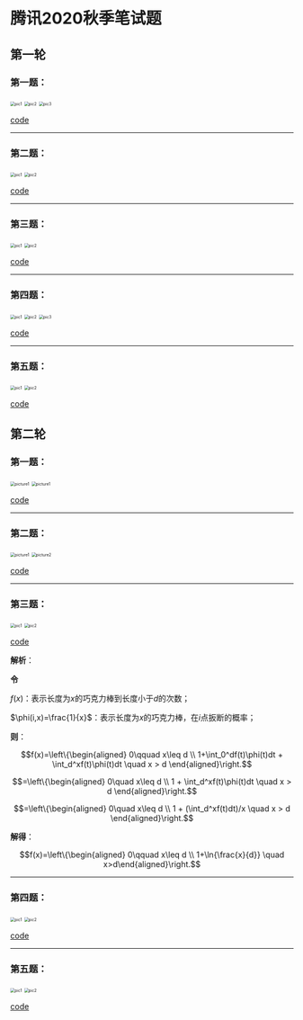 # 腾讯2020秋季笔试题

## 第一轮

### 第一题：

<img src="T1-1-1.jpg" alt="pic1" style="zoom:50%;" />

<img src="T1-1-2.jpg" alt="pic2" style="zoom:50%;" />

<img src="T1-1-3.jpg" alt="pic3" style="zoom:50%;" />

[code](T1-1.py)



***

### 第二题：

<img src="T1-1-1.jpg" alt="pic1" style="zoom:50%;" />

<img src="T1-2-2.jpg" alt="pic2" style="zoom:50%;" />

[code](T1-2.py)



***

### 第三题：

<img src="T1-3-1.png" alt="pic1" style="zoom:50%;" />

<img src="T1-3-2.jpg" alt="pic2" style="zoom:50%;" />

[code](T1-3.py)



***

### 第四题：

<img src="T1-4-1.png" alt="pic1" style="zoom:50%;" />

<img src="T1-4-2.jpg" alt="pic2" style="zoom:50%;" />

<img src="T1-4-3.jpg" alt="pic3" style="zoom:50%;" />

[code](T1-4.py)



***

### 第五题：

<img src="T1-5-1.png" alt="pic1" style="zoom:50%;" />

<img src="T1-5-2.jpg" alt="pic2" style="zoom:50%;" />

[code](T1-5.py)

## 第二轮

### 第一题：

<img src="T2-1-1.png" alt="picture1" style="zoom:50%;" />

<img src="T2-1-2.png" alt="picture1" style="zoom:50%;" />

[code](T2-1.py)



****

### 第二题：

<img src="T2-2-1.png" alt="picture1" style="zoom:50%;" />

<img src="T2-2-2.png" alt="picture2" style="zoom:50%;" />

[code](T2-2.py)



***

### 第三题：

<img src="T2-3-1.png" alt="pic1" style="zoom:50%;" />

<img src="T2-3-2.png" alt="pic2" style="zoom:50%;" />

[code](T2-3.py)

**解析**：

**令**

$f(x)$：表示长度为$x$的巧克力棒到长度小于$d$的次数；

$\phi(i,x)=\frac{1}{x}$：表示长度为$x$的巧克力棒，在$i$点扳断的概率；

**则**：

$$f(x)=\left\{\begin{aligned} 0\qquad x\leq d \\ 1+\int_0^df(t)\phi(t)dt + \int_d^xf(t)\phi(t)dt \quad x > d \end{aligned}\right.$$

$$=\left\{\begin{aligned} 0\quad x\leq d \\ 1 + \int_d^xf(t)\phi(t)dt \quad x > d \end{aligned}\right.$$

$$=\left\{\begin{aligned} 0\quad x\leq d \\ 1 + (\int_d^xf(t)dt)/x \quad x > d \end{aligned}\right.$$

**解得**：

$$f(x)=\left\{\begin{aligned} 0\qquad x\leq d \\ 1+\ln{\frac{x}{d}} \quad x>d\end{aligned}\right.$$

***

### 第四题：

<img src="T2-4-1.png" alt="pic1" style="zoom:50%;" />

<img src="T2-4-2.png" alt="pic2" style="zoom:50%;" />

[code](T2-4.py)



***

### 第五题：

<img src="T2-5-1.png" alt="pic1" style="zoom:50%;" />

<img src="T2-5-2.png" alt="pic2" style="zoom:50%;" />

[code](T2-5.py)


